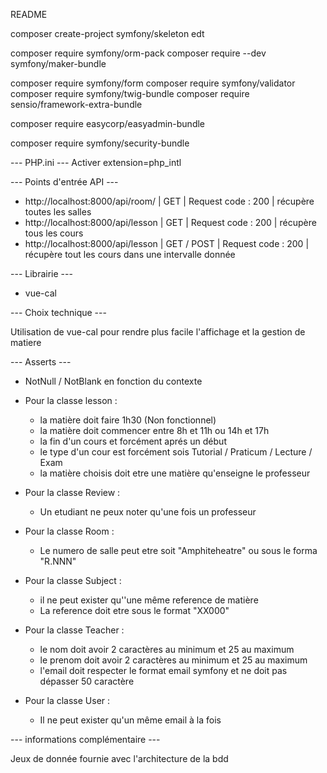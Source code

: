 README

composer create-project symfony/skeleton edt

composer require symfony/orm-pack
composer require --dev symfony/maker-bundle

composer require symfony/form
composer require symfony/validator
composer require symfony/twig-bundle
composer require sensio/framework-extra-bundle

composer require easycorp/easyadmin-bundle

composer require symfony/security-bundle


--- PHP.ini ---
Activer extension=php_intl

--- Points d'entrée API ---

  - http://localhost:8000/api/room/       | GET        | Request code : 200 | récupère toutes les salles
  - http://localhost:8000/api/lesson      | GET        | Request code : 200 | récupère tous les cours
  - http://localhost:8000/api/lesson      | GET / POST | Request code : 200 | récupère tout les cours dans une intervalle donnée

--- Librairie ---

  - vue-cal
 
--- Choix technique ---
 
  Utilisation de vue-cal pour rendre plus facile l'affichage et la gestion de matiere 
 
--- Asserts ---

  - NotNull / NotBlank en fonction du contexte 
  
  - Pour la classe lesson :
    - la matière doit faire 1h30 (Non fonctionnel)
    - la matière doit commencer entre 8h et 11h ou 14h et 17h
    - la fin d'un cours et forcément aprés un début
    - le type d'un cour est forcément sois Tutorial / Praticum / Lecture / Exam
    - la matière choisis doit etre une matière qu'enseigne le professeur
  - Pour la classe Review :
    - Un etudiant ne peux noter qu'une fois un professeur
  - Pour la classe Room :
    - Le numero de salle peut etre soit "Amphiteheatre" ou sous le forma "R.NNN"
  - Pour la classe Subject :
    - il ne peut exister qu''une même reference de matière
    - La reference doit etre sous le format "XX000"
  - Pour la classe Teacher :
    - le nom doit avoir 2 caractères au minimum et 25 au maximum
    - le prenom doit avoir 2 caractères au minimum et 25 au maximum
    - l'email doit respecter le format email symfony et ne doit pas dépasser 50 caractère
  - Pour la classe User :
    - Il ne peut exister qu'un même email à la fois

--- informations complémentaire ---

Jeux de donnée fournie avec l'architecture de la bdd
